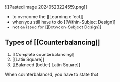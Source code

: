 ![[Pasted image 20240523224559.png]]
- to overcome the [[Learning effect]]
- when you still have to do [[Within-Subject Design]]
- not an issue for [[Between-Subject Design]]
## Types of [[Counterbalancing]]
1. [[Complete counterbalancing]]
2. [[Latin Square]]
3. [[Balanced (better) Latin Square]]

When counterbalanced, you have to state that